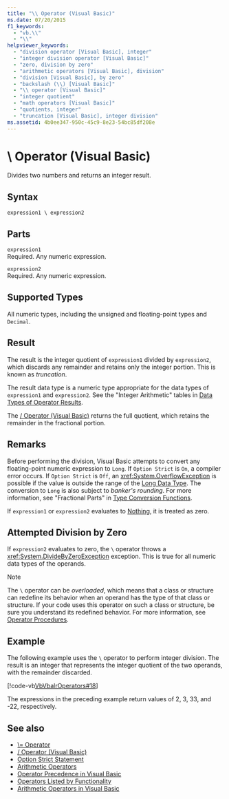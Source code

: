 ```yaml
---
title: "\\ Operator (Visual Basic)"
ms.date: 07/20/2015
f1_keywords: 
  - "vb.\\"
  - "\\"
helpviewer_keywords: 
  - "division operator [Visual Basic], integer"
  - "integer division operator [Visual Basic]"
  - "zero, division by zero"
  - "arithmetic operators [Visual Basic], division"
  - "division [Visual Basic], by zero"
  - "backslash (\\) [Visual Basic]"
  - "\\ operator [Visual Basic]"
  - "integer quotient"
  - "math operators [Visual Basic]"
  - "quotients, integer"
  - "truncation [Visual Basic], integer division"
ms.assetid: 4b0ee347-950c-45c9-8e23-54bc85df208e
---
```

# \ Operator (Visual Basic)
Divides two numbers and returns an integer result.  
  
## Syntax  
  
```  
expression1 \ expression2  
```  
  
## Parts  
 `expression1`  
 Required. Any numeric expression.  
  
 `expression2`  
 Required. Any numeric expression.  
  
## Supported Types  
 All numeric types, including the unsigned and floating-point types and `Decimal`.  
  
## Result  
 The result is the integer quotient of `expression1` divided by `expression2`, which discards any remainder and retains only the integer portion. This is known as *truncation*.  
  
 The result data type is a numeric type appropriate for the data types of `expression1` and `expression2`. See the "Integer Arithmetic" tables in [Data Types of Operator Results](../../../visual-basic/language-reference/operators/data-types-of-operator-results.md).  
  
 The [/ Operator (Visual Basic)](../../../visual-basic/language-reference/operators/floating-point-division-operator.md) returns the full quotient, which retains the remainder in the fractional portion.  
  
## Remarks  
 Before performing the division, Visual Basic attempts to convert any floating-point numeric expression to `Long`. If `Option Strict` is `On`, a compiler error occurs. If `Option Strict` is `Off`, an <xref:System.OverflowException> is possible if the value is outside the range of the [Long Data Type](../../../visual-basic/language-reference/data-types/long-data-type.md). The conversion to `Long` is also subject to *banker's rounding*. For more information, see "Fractional Parts" in [Type Conversion Functions](../../../visual-basic/language-reference/functions/type-conversion-functions.md).  
  
 If `expression1` or `expression2` evaluates to [Nothing](../../../visual-basic/language-reference/nothing.md), it is treated as zero.  
  
## Attempted Division by Zero  
 If `expression2` evaluates to zero, the `\` operator throws a <xref:System.DivideByZeroException> exception. This is true for all numeric data types of the operands.  
  
> [!NOTE]
>  The `\` operator can be *overloaded*, which means that a class or structure can redefine its behavior when an operand has the type of that class or structure. If your code uses this operator on such a class or structure, be sure you understand its redefined behavior. For more information, see [Operator Procedures](../../../visual-basic/programming-guide/language-features/procedures/operator-procedures.md).  
  
## Example  
 The following example uses the `\` operator to perform integer division. The result is an integer that represents the integer quotient of the two operands, with the remainder discarded.  
  
 [!code-vb[VbVbalrOperators#18](~/samples/snippets/visualbasic/VS_Snippets_VBCSharp/VbVbalrOperators/VB/Class1.vb#18)]  
  
 The expressions in the preceding example return values of 2, 3, 33, and -22, respectively.  
  
## See also

- [\\= Operator](../../../visual-basic/language-reference/operators/integer-division-assignment-operator.md)
- [/ Operator (Visual Basic)](../../../visual-basic/language-reference/operators/floating-point-division-operator.md)
- [Option Strict Statement](../../../visual-basic/language-reference/statements/option-strict-statement.md)
- [Arithmetic Operators](../../../visual-basic/language-reference/operators/arithmetic-operators.md)
- [Operator Precedence in Visual Basic](../../../visual-basic/language-reference/operators/operator-precedence.md)
- [Operators Listed by Functionality](../../../visual-basic/language-reference/operators/operators-listed-by-functionality.md)
- [Arithmetic Operators in Visual Basic](../../../visual-basic/programming-guide/language-features/operators-and-expressions/arithmetic-operators.md)

